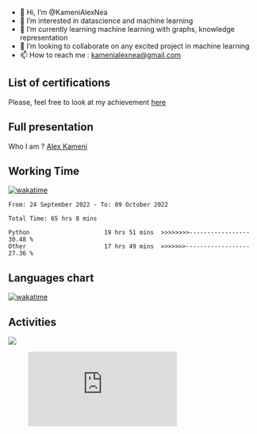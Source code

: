 - 👋 Hi, I’m @KameniAlexNea
- 👀 I’m interested in datascience and machine learning
- 🌱 I’m currently learning machine learning with graphs, knowledge representation
- 💞️ I’m looking to collaborate on any excited project in machine learning
- 📫 How to reach me : kamenialexnea@gmail.com

## List of certifications

Please, feel free to look at my achievement [here](https://github.com/KameniAlexNea/alex-certification)

## Full presentation

Who I am ? [Alex Kameni](https://sites.google.com/view/alex-kameni)


## Working Time

[![wakatime](https://wakatime.com/badge/user/7d933ab2-5e72-4b60-97f8-1f7b2b0ae472.svg)](https://wakatime.com/@7d933ab2-5e72-4b60-97f8-1f7b2b0ae472)

<!--START_SECTION:waka-->

```text
From: 24 September 2022 - To: 09 October 2022

Total Time: 65 hrs 8 mins

Python                     19 hrs 51 mins  >>>>>>>>-----------------   30.48 %
Other                      17 hrs 49 mins  >>>>>>>------------------   27.36 %
```

<!--END_SECTION:waka-->

## Languages chart

[![wakatime](https://wakatime.com/share/@alexneakameni/7ee8eecd-dc7b-4d57-bf5d-6d27acef838e.svg)](https://wakatime.com/@alexneakameni)

## Activities
![][image_ref_a32ff4ads]

[image_ref_a32ff4ads]: data:https://wakatime.com/share/@alexneakameni/ff09ccc4-3a3d-4b88-b6b8-e67ee21a28c4.svg;base64,

<figure><embed src="https://wakatime.com/share/@alexneakameni/ff09ccc4-3a3d-4b88-b6b8-e67ee21a28c4.svg"></embed></figure>

<!---
KameniAlexNea/KameniAlexNea is a ✨ special ✨ repository because its `README.md` (this file) appears on your GitHub profile.
You can click the Preview link to take a look at your changes.
--->
